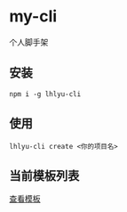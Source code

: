 # my-cli

个人脚手架

## 安装

`npm i -g lhlyu-cli`

## 使用

`lhlyu-cli create <你的项目名>`

## 当前模板列表

[查看模板](./config/templates.js)
